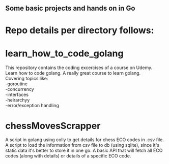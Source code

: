 ## Some basic projects and hands on in Go

# Repo details per directory follows:

# learn_how_to_code_golang
This repository contains the coding excercises of a course on Udemy.<br/>
Learn how to code golang. A really great course to learn golang.<br/>
Covering topics like:<br/>
 -goroutine <br/>
 -concurrency <br/>
 -interfaces <br/>
 -heirarchyy <br/>
 -error/exception handling <br/>

# chessMovesScrapper
A script in golang using colly to get details for chess ECO codes in .csv file.
A script to load the information from csv file to db (using sqlite), since it's static data it's better to store it in one go.
A basic API that will fetch all ECO codes (along with details) or details of a specific ECO code.
